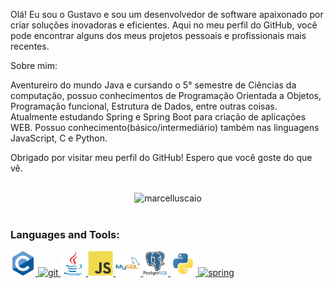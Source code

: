 Olá! Eu sou o Gustavo e sou um desenvolvedor de software apaixonado por criar soluções inovadoras e eficientes. Aqui no meu perfil do GitHub, você pode encontrar alguns dos meus projetos pessoais e profissionais mais recentes.

Sobre mim:

Aventureiro do mundo Java e cursando o 5° semestre de Ciências da computação, possuo conhecimentos de Programação Orientada a Objetos, Programação funcional, Estrutura de Dados, entre outras coisas. Atualmente estudando Spring e Spring Boot para criação de aplicações WEB. Possuo conhecimento(básico/intermediário) também nas linguagens JavaScript, C e Python.

Obrigado por visitar meu perfil do GitHub! Espero que você goste do que vê.


<br>

<div align="center" width="100%">
  <img width="50%" src="https://streak-stats.demolab.com/?user=GusPLF0&theme=dracula" alt="marcelluscaio" />
</div>

<br>

<h3 align="left">Languages and Tools:</h3>
<p align="left"> <a href="https://www.cprogramming.com/" target="_blank" rel="noreferrer"> <img src="https://raw.githubusercontent.com/devicons/devicon/master/icons/c/c-original.svg" alt="c" width="40" height="40"/> </a> <a href="https://git-scm.com/" target="_blank" rel="noreferrer"> <img src="https://www.vectorlogo.zone/logos/git-scm/git-scm-icon.svg" alt="git" width="40" height="40"/> </a> <a href="https://www.java.com" target="_blank" rel="noreferrer"> <img src="https://raw.githubusercontent.com/devicons/devicon/master/icons/java/java-original.svg" alt="java" width="40" height="40"/> </a> <a href="https://developer.mozilla.org/en-US/docs/Web/JavaScript" target="_blank" rel="noreferrer"> <img src="https://raw.githubusercontent.com/devicons/devicon/master/icons/javascript/javascript-original.svg" alt="javascript" width="40" height="40"/> </a> <a href="https://www.mysql.com/" target="_blank" rel="noreferrer"> <img src="https://raw.githubusercontent.com/devicons/devicon/master/icons/mysql/mysql-original-wordmark.svg" alt="mysql" width="40" height="40"/> </a> <a href="https://www.postgresql.org" target="_blank" rel="noreferrer"> <img src="https://raw.githubusercontent.com/devicons/devicon/master/icons/postgresql/postgresql-original-wordmark.svg" alt="postgresql" width="40" height="40"/> </a> <a href="https://www.python.org" target="_blank" rel="noreferrer"> <img src="https://raw.githubusercontent.com/devicons/devicon/master/icons/python/python-original.svg" alt="python" width="40" height="40"/> </a> <a href="https://spring.io/" target="_blank" rel="noreferrer"> <img src="https://www.vectorlogo.zone/logos/springio/springio-icon.svg" alt="spring" width="40" height="40"/> </a> </p>
